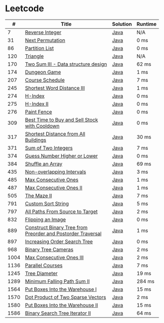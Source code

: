 # Leetcode

| # | Title | Solution | Runtime |
|---| ----- | -------- | ------- |
|7|[ Reverse Integer](https://leetcode.com/problems/reverse-integer/)|[Java](./solutions/7.%20Reverse%20Integer.java)|N/A|
|31|[ Next Permutation](https://leetcode.com/problems/next-permutation/)|[Java](./solutions/31.%20Next%20Permutation.java)|0 ms|
|86|[ Partition List](https://leetcode.com/problems/partition-list/)|[Java](./solutions/86.%20Partition%20List.java)|0 ms|
|120|[ Triangle](https://leetcode.com/problems/triangle/)|[Java](./solutions/120.%20Triangle.java)|N/A|
|170|[ Two Sum III - Data structure design](https://leetcode.com/problems/two-sum-iii-data-structure-design/)|[Java](./solutions/170.%20Two%20Sum%20III%20-%20Data%20structure%20design.java)|62 ms|
|174|[ Dungeon Game](https://leetcode.com/problems/dungeon-game/)|[Java](./solutions/174.%20Dungeon%20Game.java)|1 ms|
|207|[ Course Schedule](https://leetcode.com/problems/course-schedule/)|[Java](./solutions/207.%20Course%20Schedule.java)|7 ms|
|245|[ Shortest Word Distance III](https://leetcode.com/problems/shortest-word-distance-iii/)|[Java](./solutions/245.%20Shortest%20Word%20Distance%20III.java)|1 ms|
|274|[ H-Index](https://leetcode.com/problems/h-index/)|[Java](./solutions/274.%20H-Index.java)|0 ms|
|275|[ H-Index II](https://leetcode.com/problems/h-index-ii/)|[Java](./solutions/275.%20H-Index%20II.java)|0 ms|
|276|[ Paint Fence](https://leetcode.com/problems/paint-fence/)|[Java](./solutions/276.%20Paint%20Fence.java)|0 ms|
|309|[ Best Time to Buy and Sell Stock with Cooldown](https://leetcode.com/problems/best-time-to-buy-and-sell-stock-with-cooldown/)|[Java](./solutions/309.%20Best%20Time%20to%20Buy%20and%20Sell%20Stock%20with%20Cooldown.java)|0 ms|
|317|[ Shortest Distance from All Buildings](https://leetcode.com/problems/shortest-distance-from-all-buildings/)|[Java](./solutions/317.%20Shortest%20Distance%20from%20All%20Buildings.java)|30 ms|
|371|[ Sum of Two Integers](https://leetcode.com/problems/sum-of-two-integers/)|[Java](./solutions/371.%20Sum%20of%20Two%20Integers.java)|7 ms|
|374|[ Guess Number Higher or Lower](https://leetcode.com/problems/guess-number-higher-or-lower/)|[Java](./solutions/374.%20Guess%20Number%20Higher%20or%20Lower.java)|0 ms|
|384|[ Shuffle an Array](https://leetcode.com/problems/shuffle-an-array/)|[Java](./solutions/384.%20Shuffle%20an%20Array.java)|69 ms|
|435|[ Non-overlapping Intervals](https://leetcode.com/problems/non-overlapping-intervals/)|[Java](./solutions/435.%20Non-overlapping%20Intervals.java)|3 ms|
|485|[ Max Consecutive Ones](https://leetcode.com/problems/max-consecutive-ones/)|[Java](./solutions/485.%20Max%20Consecutive%20Ones.java)|1 ms|
|487|[ Max Consecutive Ones II](https://leetcode.com/problems/max-consecutive-ones-ii/)|[Java](./solutions/487.%20Max%20Consecutive%20Ones%20II.java)|1 ms|
|505|[ The Maze II](https://leetcode.com/problems/the-maze-ii/)|[Java](./solutions/505.%20The%20Maze%20II.java)|7 ms|
|791|[ Custom Sort String](https://leetcode.com/problems/custom-sort-string/)|[Java](./solutions/791.%20Custom%20Sort%20String.java)|5 ms|
|797|[ All Paths From Source to Target](https://leetcode.com/problems/all-paths-from-source-to-target/)|[Java](./solutions/797.%20All%20Paths%20From%20Source%20to%20Target.java)|2 ms|
|832|[ Flipping an Image](https://leetcode.com/problems/flipping-an-image/)|[Java](./solutions/832.%20Flipping%20an%20Image.java)|0 ms|
|889|[ Construct Binary Tree from Preorder and Postorder Traversal](https://leetcode.com/problems/construct-binary-tree-from-preorder-and-postorder-traversal/)|[Java](./solutions/889.%20Construct%20Binary%20Tree%20from%20Preorder%20and%20Postorder%20Traversal.java)|1 ms|
|897|[ Increasing Order Search Tree](https://leetcode.com/problems/increasing-order-search-tree/)|[Java](./solutions/897.%20Increasing%20Order%20Search%20Tree.java)|0 ms|
|968|[ Binary Tree Cameras](https://leetcode.com/problems/binary-tree-cameras/)|[Java](./solutions/968.%20Binary%20Tree%20Cameras.java)|2 ms|
|1004|[ Max Consecutive Ones III](https://leetcode.com/problems/max-consecutive-ones-iii/)|[Java](./solutions/1004.%20Max%20Consecutive%20Ones%20III.java)|2 ms|
|1136|[ Parallel Courses](https://leetcode.com/problems/parallel-courses/)|[Java](./solutions/1136.%20Parallel%20Courses.java)|7 ms|
|1245|[ Tree Diameter](https://leetcode.com/problems/tree-diameter/)|[Java](./solutions/1245.%20Tree%20Diameter.java)|19 ms|
|1289|[ Minimum Falling Path Sum II](https://leetcode.com/problems/minimum-falling-path-sum-ii/)|[Java](./solutions/1289.%20Minimum%20Falling%20Path%20Sum%20II.java)|284 ms|
|1564|[ Put Boxes Into the Warehouse I](https://leetcode.com/problems/put-boxes-into-the-warehouse-i/)|[Java](./solutions/1564.%20Put%20Boxes%20Into%20the%20Warehouse%20I.java)|15 ms|
|1570|[ Dot Product of Two Sparse Vectors](https://leetcode.com/problems/dot-product-of-two-sparse-vectors/)|[Java](./solutions/1570.%20Dot%20Product%20of%20Two%20Sparse%20Vectors.java)|2 ms|
|1580|[ Put Boxes Into the Warehouse II](https://leetcode.com/problems/put-boxes-into-the-warehouse-ii/)|[Java](./solutions/1580.%20Put%20Boxes%20Into%20the%20Warehouse%20II.java)|15 ms|
|1586|[ Binary Search Tree Iterator II](https://leetcode.com/problems/binary-search-tree-iterator-ii/)|[Java](./solutions/1586.%20Binary%20Search%20Tree%20Iterator%20II.java)|64 ms|
